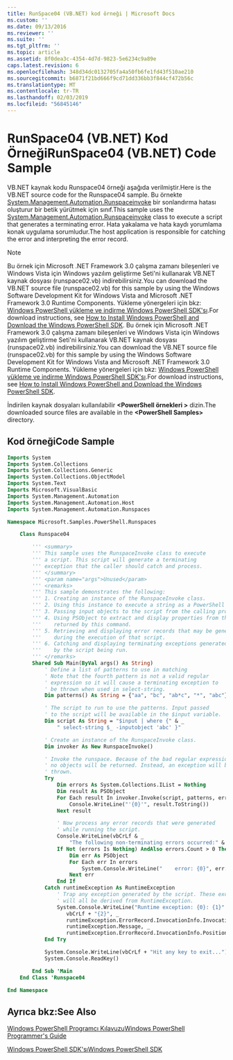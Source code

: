 ```yaml
---
title: RunSpace04 (VB.NET) kod örneği | Microsoft Docs
ms.custom: ''
ms.date: 09/13/2016
ms.reviewer: ''
ms.suite: ''
ms.tgt_pltfrm: ''
ms.topic: article
ms.assetid: 8f0dea3c-4354-4d7d-9823-5e6234c9a89e
caps.latest.revision: 6
ms.openlocfilehash: 348d34dc0132705fa4a50fb6fe1fd43f510ae210
ms.sourcegitcommit: b6871f21bd666f9cd71dd336bb3f844cf472b56c
ms.translationtype: MT
ms.contentlocale: tr-TR
ms.lasthandoff: 02/03/2019
ms.locfileid: "56845146"
---
```

# <a name="runspace04--vbnet-code-sample"></a><span data-ttu-id="c59e6-102">RunSpace04 (VB.NET) Kod Örneği</span><span class="sxs-lookup"><span data-stu-id="c59e6-102">RunSpace04  (VB.NET) Code Sample</span></span>

<span data-ttu-id="c59e6-103">VB.NET kaynak kodu Runspace04 örneği aşağıda verilmiştir.</span><span class="sxs-lookup"><span data-stu-id="c59e6-103">Here is the VB.NET source code for the Runspace04 sample.</span></span> <span data-ttu-id="c59e6-104">Bu örnekte [System.Management.Automation.Runspaceinvoke](/dotnet/api/System.Management.Automation.RunspaceInvoke) bir sonlandırma hatası oluşturur bir betik yürütmek için sınıf.</span><span class="sxs-lookup"><span data-stu-id="c59e6-104">This sample uses the [System.Management.Automation.Runspaceinvoke](/dotnet/api/System.Management.Automation.RunspaceInvoke) class to execute a script that generates a terminating error.</span></span> <span data-ttu-id="c59e6-105">Hata yakalama ve hata kaydı yorumlama konak uygulama sorumludur.</span><span class="sxs-lookup"><span data-stu-id="c59e6-105">The host application is responsible for catching the error and interpreting the error record.</span></span>

> [!NOTE]
> <span data-ttu-id="c59e6-106">Bu örnek için Microsoft .NET Framework 3.0 çalışma zamanı bileşenleri ve Windows Vista için Windows yazılım geliştirme Seti'ni kullanarak VB.NET kaynak dosyası (runspace02.vb) indirebilirsiniz.</span><span class="sxs-lookup"><span data-stu-id="c59e6-106">You can download the VB.NET source file (runspace02.vb) for this sample by using the Windows Software Development Kit for Windows Vista and Microsoft .NET Framework 3.0 Runtime Components.</span></span> <span data-ttu-id="c59e6-107">Yükleme yönergeleri için bkz: [Windows PowerShell yükleme ve indirme Windows PowerShell SDK'sı](/powershell/developer/installing-the-windows-powershell-sdk).</span><span class="sxs-lookup"><span data-stu-id="c59e6-107">For download instructions, see [How to Install Windows PowerShell and Download the Windows PowerShell SDK](/powershell/developer/installing-the-windows-powershell-sdk).</span></span>
> <span data-ttu-id="c59e6-108">Bu örnek için Microsoft .NET Framework 3.0 çalışma zamanı bileşenleri ve Windows Vista için Windows yazılım geliştirme Seti'ni kullanarak VB.NET kaynak dosyası (runspace02.vb) indirebilirsiniz.</span><span class="sxs-lookup"><span data-stu-id="c59e6-108">You can download the VB.NET source file (runspace02.vb) for this sample by using the Windows Software Development Kit for Windows Vista and Microsoft .NET Framework 3.0 Runtime Components.</span></span> <span data-ttu-id="c59e6-109">Yükleme yönergeleri için bkz: [Windows PowerShell yükleme ve indirme Windows PowerShell SDK'sı](/powershell/developer/installing-the-windows-powershell-sdk).</span><span class="sxs-lookup"><span data-stu-id="c59e6-109">For download instructions, see [How to Install Windows PowerShell and Download the Windows PowerShell SDK](/powershell/developer/installing-the-windows-powershell-sdk).</span></span>
>
> <span data-ttu-id="c59e6-110">İndirilen kaynak dosyaları kullanılabilir  **\<PowerShell örnekleri >** dizin.</span><span class="sxs-lookup"><span data-stu-id="c59e6-110">The downloaded source files are available in the **\<PowerShell Samples>** directory.</span></span>

## <a name="code-sample"></a><span data-ttu-id="c59e6-111">Kod örneği</span><span class="sxs-lookup"><span data-stu-id="c59e6-111">Code Sample</span></span>

```vb
Imports System
Imports System.Collections
Imports System.Collections.Generic
Imports System.Collections.ObjectModel
Imports System.Text
Imports Microsoft.VisualBasic
Imports System.Management.Automation
Imports System.Management.Automation.Host
Imports System.Management.Automation.Runspaces

Namespace Microsoft.Samples.PowerShell.Runspaces

    Class Runspace04

        ''' <summary>
        ''' This sample uses the RunspaceInvoke class to execute
        ''' a script. This script will generate a terminating
        ''' exception that the caller should catch and process.
        ''' </summary>
        ''' <param name="args">Unused</param>
        ''' <remarks>
        ''' This sample demonstrates the following:
        ''' 1. Creating an instance of the RunspaceInvoke class.
        ''' 2. Using this instance to execute a string as a PowerShell script.
        ''' 3. Passing input objects to the script from the calling program.
        ''' 4. Using PSObject to extract and display properties from the objects
        '''    returned by this command.
        ''' 5. Retrieving and displaying error records that may be generated
        '''    during the execution of that script.
        ''' 6. Catching and displaying terminating exceptions generated
        '''    by the script being run.
        ''' </remarks>
        Shared Sub Main(ByVal args() As String)
            ' Define a list of patterns to use in matching
            ' Note that the fourth pattern is not a valid regular
            ' expression so it will cause a terminating exception to
            ' be thrown when used in select-string.
            Dim patterns() As String = {"aa", "bc", "ab*c", "*", "abc"}

            ' The script to run to use the patterns. Input passed
            ' to the script will be available in the $input variable.
            Dim script As String = "$input | where {" & _
                " select-string $_ -inputobject 'abc' }"

            ' Create an instance of the RunspaceInvoke class.
            Dim invoker As New RunspaceInvoke()

            ' Invoke the runspace. Because of the bad regular expression,
            ' no objects will be returned. Instead, an exception will be
            ' thrown.
            Try
                Dim errors As System.Collections.IList = Nothing
                Dim result As PSObject
                For Each result In invoker.Invoke(script, patterns, errors)
                    Console.WriteLine("'{0}'", result.ToString())
                Next result

                ' Now process any error records that were generated
                ' while running the script.
                Console.WriteLine(vbCrLf & _
                    "The following non-terminating errors occurred:" & vbCrLf)
                If Not (errors Is Nothing) AndAlso errors.Count > 0 Then
                    Dim err As PSObject
                    For Each err In errors
                        System.Console.WriteLine("    error: {0}", err.ToString())
                    Next err
                End If
            Catch runtimeException As RuntimeException
                ' Trap any exception generated by the script. These exceptions
                ' will all be derived from RuntimeException.
                System.Console.WriteLine("Runtime exception: {0}: {1}" & _
                   vbCrLf + "{2}", _
                   runtimeException.ErrorRecord.InvocationInfo.InvocationName, _
                   runtimeException.Message, _
                   runtimeException.ErrorRecord.InvocationInfo.PositionMessage)
            End Try

            System.Console.WriteLine(vbCrLf + "Hit any key to exit...")
            System.Console.ReadKey()

        End Sub 'Main
    End Class 'Runspace04

End Namespace
```

<!-- TODO!!!: [!code-csharp[Runspace04.vb](../../powershell-sdk-samples/SDK-2.0/vb/Runspace01/Runspace04.vb#L09-L92 "Runspace04.vb")] -->

## <a name="see-also"></a><span data-ttu-id="c59e6-112">Ayrıca bkz:</span><span class="sxs-lookup"><span data-stu-id="c59e6-112">See Also</span></span>

[<span data-ttu-id="c59e6-113">Windows PowerShell Programcı Kılavuzu</span><span class="sxs-lookup"><span data-stu-id="c59e6-113">Windows PowerShell Programmer's Guide</span></span>](./windows-powershell-programmer-s-guide.md)

[<span data-ttu-id="c59e6-114">Windows PowerShell SDK'sı</span><span class="sxs-lookup"><span data-stu-id="c59e6-114">Windows PowerShell SDK</span></span>](../windows-powershell-reference.md)